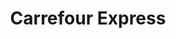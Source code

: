 ---
title: "Carrefour Express"
url: /madrid/carrefour-express-calle-de-la-alameda/
shop: Lebensmittel
---